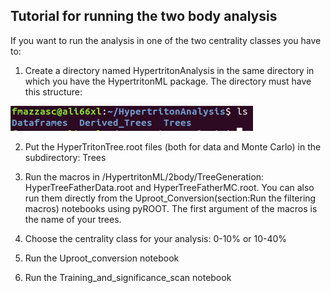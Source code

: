 ## Tutorial for running the two body analysis
If you want to run the analysis in one of the two centrality classes you have to:

1) Create a directory named HypertritonAnalysis in the same directory in which you have the HypertritonML package. The directory must have this structure:



![Structure](structure.png)


2) Put the HyperTritonTree.root files (both for data and Monte Carlo) in the subdirectory: Trees

3) Run the macros in /HypertritonML/2body/TreeGeneration: HyperTreeFatherData.root and HyperTreeFatherMC.root. You can also run them directly from the Uproot_Conversion(section:Run the filtering macros) notebooks using pyROOT. The first argument of the macros is the name of your trees.

4) Choose the centrality class for your analysis: 0-10% or 10-40%

5) Run the Uproot_conversion notebook

6) Run the Training_and_significance_scan notebook
